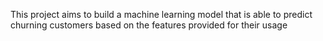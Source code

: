 This project aims to build a machine learning model that is able to predict churning customers based on the features provided for their usage
